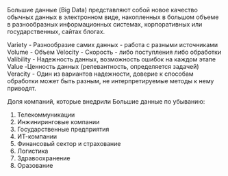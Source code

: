 
Большие данные (Big Data) представляют собой новое качество обычных данных в электронном виде, накопленных в большом объеме в разнообразных информационных системах, корпоративных или государственных, сайтах блогах.

Variety - Разнообразие самих данных - работа с разными источниками
Volume - Объем
Velocity - Скорость - либо поступления либо обработки
Valibility - Надежность данных, возможность ошибок на каждом этапе
Value -Ценность данных (релевантность, определяется задачей)
Veracity - Один из вариантов надежности, доверие к способам обработки может быть разным, не интерпретируемые методы к нему приводят.

Доля компаний, которые внедрили Большие данные по убыванию:
1. Телекоммуникации 
2. Инжиниринговые компании
3. Государственные предприятия 
4. ИТ-компании
5. Финансовый сектор и страхование
6. Логистика
7. Здравоохранение 
8. Оразование
